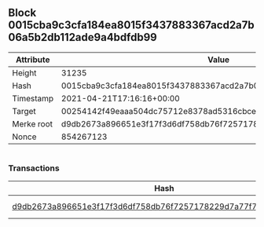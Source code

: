 ## Block 0015cba9c3cfa184ea8015f3437883367acd2a7b06a5b2db112ade9a4bdfdb99

Attribute | Value
--- | ---
Height | 31235
Hash | 0015cba9c3cfa184ea8015f3437883367acd2a7b06a5b2db112ade9a4bdfdb99
Timestamp | 2021-04-21T17:16:16+00:00
Target | 00254142f49eaaa504dc75712e8378ad5316cbcead634704b3734b6271167cc4
Merke root | d9db2673a896651e3f17f3d6df758db76f7257178229d7a77f7a87fafb2a1869
Nonce | 854267123

```

```

### Transactions

Hash | Amount
--- | ---
[d9db2673a896651e3f17f3d6df758db76f7257178229d7a77f7a87fafb2a1869](d9db2673a896651e3f17f3d6df758db76f7257178229d7a77f7a87fafb2a1869.md) | 10.00000000 SKEPTI 
